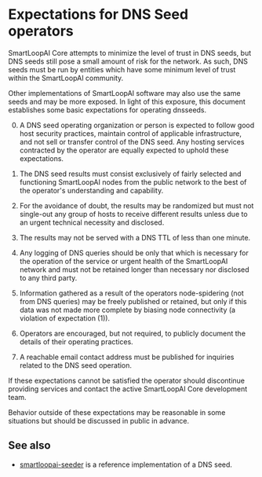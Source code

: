 Expectations for DNS Seed operators
====================================

SmartLoopAI Core attempts to minimize the level of trust in DNS seeds,
but DNS seeds still pose a small amount of risk for the network.
As such, DNS seeds must be run by entities which have some minimum
level of trust within the SmartLoopAI community.

Other implementations of SmartLoopAI software may also use the same
seeds and may be more exposed. In light of this exposure, this
document establishes some basic expectations for operating dnsseeds.

0. A DNS seed operating organization or person is expected to follow good
host security practices, maintain control of applicable infrastructure,
and not sell or transfer control of the DNS seed. Any hosting services
contracted by the operator are equally expected to uphold these expectations.

1. The DNS seed results must consist exclusively of fairly selected and
functioning SmartLoopAI nodes from the public network to the best of the
operator's understanding and capability.

2. For the avoidance of doubt, the results may be randomized but must not
single-out any group of hosts to receive different results unless due to an
urgent technical necessity and disclosed.

3. The results may not be served with a DNS TTL of less than one minute.

4. Any logging of DNS queries should be only that which is necessary
for the operation of the service or urgent health of the SmartLoopAI
network and must not be retained longer than necessary nor disclosed
to any third party.

5. Information gathered as a result of the operators node-spidering
(not from DNS queries) may be freely published or retained, but only
if this data was not made more complete by biasing node connectivity
(a violation of expectation (1)).

6. Operators are encouraged, but not required, to publicly document the
details of their operating practices.

7. A reachable email contact address must be published for inquiries
related to the DNS seed operation.

If these expectations cannot be satisfied the operator should
discontinue providing services and contact the active SmartLoopAI
Core development team.

Behavior outside of these expectations may be reasonable in some
situations but should be discussed in public in advance.

See also
----------
- [smartloopai-seeder](https://github.com/nightlysmartloopai/smartloopai-seeder) is a reference implementation of a DNS seed.
